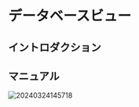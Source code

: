 # データベースビュー

<PluginInfo name="collection-view"></PluginInfo>

## イントロダクション

## マニュアル

![20240324145718](https://static-docs.nocobase.com/20240324145718.png)

